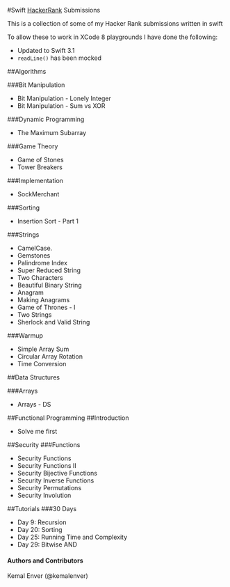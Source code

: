 #Swift [HackerRank](https://www.hackerrank.com) Submissions 

This is a collection of some of my Hacker Rank submissions written in swift

To allow these to work in XCode 8 playgrounds I have done the following:

* Updated to Swift 3.1
* `readLine()` has been mocked

##Algorithms

###Bit Manipulation
* Bit Manipulation - Lonely Integer
* Bit Manipulation - Sum vs XOR

###Dynamic Programming
* The Maximum Subarray

###Game Theory
* Game of Stones
* Tower Breakers

###Implementation
* SockMerchant

###Sorting
* Insertion Sort - Part 1

###Strings
* CamelCase.
* Gemstones
* Palindrome Index
* Super Reduced String
* Two Characters
* Beautiful Binary String
* Anagram
* Making Anagrams
* Game of Thrones - I
* Two Strings
* Sherlock and Valid String

###Warmup
* Simple Array Sum
* Circular Array Rotation
* Time Conversion

##Data Structures

###Arrays
* Arrays - DS

##Functional Programming
##Introduction
* Solve me first

##Security
###Functions
* Security Functions
* Security Functions II
* Security Bijective Functions
* Security Inverse Functions
* Security Permutations
* Security Involution

##Tutorials
###30 Days
* Day 9: Recursion
* Day 20: Sorting
* Day 25: Running Time and Complexity
* Day 29: Bitwise AND

#### Authors and Contributors
Kemal Enver (@kemalenver) 
